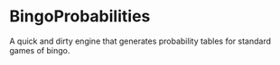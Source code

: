 BingoProbabilities
==================

A quick and dirty engine that generates probability tables for standard games of bingo.